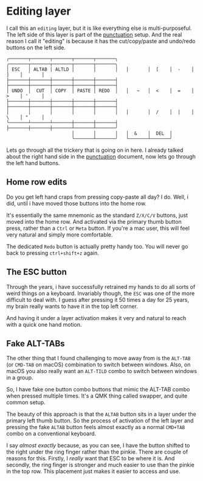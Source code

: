 # Editing layer

I call this an `editing` layer, but it is like everything else is multi-purposeful. The left side of this layer is part of the [punctuation](punctuation.md) setup. And the real reason I call it "editing" is because it has the cut/copy/paste and undo/redo buttons on the left side.

```
╭───────┬───────┬───────┬───────┬───────╮   ╭───────┬───────┬───────┬───────┬───────╮
│ ESC   │ ALTAB | ALTLD │       │       │   │       │  [    │  -    │  ]    │  `    │
├───────┼───────┼───────┼───────┼───────┤   ├───────┼───────┼───────┼───────┼───────┤
│ UNDO  │  CUT  │ COPY  │ PASTE │ REDO  │   │   ~   │  <    │  =    │  >    │ '     │
├───────┼───────┼───────┼───────┼───────┤   ├───────┼───────┼───────┼───────┼───────┤
│       │       │       │       │       │   │       │  /    │  |    │  \    │ "     │
╰───────┴───────┴───────┼───────┼───────┤   ├───────┼───────┼───────┴───────┴───────╯
                        │       │       │   │  &    │  DEL  │
                        ╰───────┴───────╯   ╰───────┴───────╯
```

Lets go through all the trickery that is going on in here. I already talked about the right hand side in the [punctuation](punctuation.md) document, now lets go through the left hand buttons.

## Home row edits

Do you get left hand craps from pressing copy-paste all day? I do. Well, i did, until i have moved those buttons into the home row. 

It's essentially the same mnemonic as the standard `Z/X/C/V` buttons, just moved into the home row. And activated via the primary thumb button press, rather than a `Ctrl` or `Meta` button. If you're a mac user, this will feel very natural and simply more comfortable.

The dedicated `Redo` button is actually pretty handy too. You will never go back to pressing `ctrl+shift+z` again.

## The ESC button

Through the years, i have successfully retrained my hands to do all sorts of weird things on a keyboard. Invariably though, the `ESC` was one of the more difficult to deal with. I guess after pressing it 50 times a day for 25 years, my brain really wants to have it in the top left corner.

And having it under a layer activation makes it very and natural to reach with a quick one hand motion.

## Fake ALT-TABs

The other thing that I found challenging to move away from is the `ALT-TAB` (or `CMD-TAB` on macOS) combination to switch between windows. Also, on macOS you also really want an `ALT-TILD` combo to switch between windows in a group.

So, I have fake one button combo buttons that mimic the ALT-TAB combo when pressed multiple times. It's a QMK thing called swapper, and quite common setup.

The beauty of this approach is that the `ALTAB` button sits in a layer under the primary left thumb button. So the process of activation of the left layer and pressing the fake `ALTAB` button feels almost exactly as a normal `CMD+TAB` combo on a conventional keyboard.

I say _almost exactly_ because, as you can see, I have the button shifted to the right under the ring finger rather than the pinkie. There are couple of reasons for this. Firstly, I _really_ want that ESC to be where it is. And secondly, the ring finger is stronger and much easier to use than the pinkie in the top row. This placement just makes it easier to access and use. 
